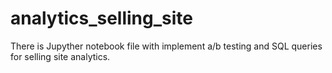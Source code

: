 # analytics_selling_site
There is Jupyther notebook file with implement a/b testing and SQL queries for selling site analytics.
